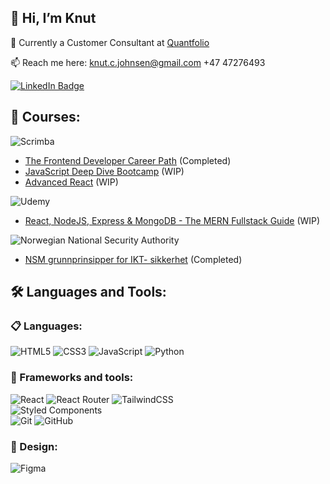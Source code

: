  ## 👋 Hi, I’m Knut
🌱 Currently a Customer Consultant at [Quantfolio](https://www.quantfol.io/)
 

📫 Reach me here: knut.c.johnsen@gmail.com +47 47276493 
       
   <a href="https://www.linkedin.com/in/knut-c-johnsen/">
       <img src="https://img.shields.io/badge/LinkedIn-blue?style=for-the-badge&logo=linkedin&logoColor=white" alt="LinkedIn Badge"/></a>   
   <br/>
    
## :book: Courses:

![Scrimba](https://img.shields.io/badge/scrimba-2B283A?style=for-the-badge&logo=scrimba&logoColor=white)
- [The Frontend Developer Career Path](https://scrimba.com/certificate/uM7P24tG/gfrontend) (Completed)
- [JavaScript Deep Dive Bootcamp](https://scrimba.com/learn/javascript) (WIP)
- [Advanced React](https://scrimba.com/learn/react) (WIP)

![Udemy](https://img.shields.io/badge/Udemy-A435F0?style=for-the-badge&logo=Udemy&logoColor=white)
- [React, NodeJS, Express & MongoDB - The MERN Fullstack Guide](https://www.udemy.com/course/react-nodejs-express-mongodb-the-mern-fullstack-guide/) (WIP)


![Norwegian National Security Authority](https://img.shields.io/badge/Norwegian&nbsp;National&nbsp;Security&nbsp;Authority-55A4A7?style=for-the-badge)
- [NSM grunnprinsipper for IKT-
sikkerhet](https://nsm.muniolms.com/no/pdf/diploma/9273b3cf-b6ac-47d3-9bea-06aedeac6117.pdf) (Completed)


## :hammer_and_wrench: Languages and Tools:

### :clipboard: Languages:

![HTML5](https://img.shields.io/badge/html5-%23E34F26.svg?style=for-the-badge&logo=html5&logoColor=white)
![CSS3](https://img.shields.io/badge/css3-%231572B6.svg?style=for-the-badge&logo=css3&logoColor=white)
![JavaScript](https://img.shields.io/badge/javascript-%23323330.svg?style=for-the-badge&logo=javascript&logoColor=%23F7DF1E)
![Python](https://img.shields.io/badge/Python-%233776AB?style=for-the-badge&logo=python&logoColor=white&labelColor=%233776AB&color=%233776AB)


### :hammer: Frameworks and tools:

![React](https://img.shields.io/badge/react-%2320232a.svg?style=for-the-badge&logo=react&logoColor=%2361DAFB)
![React Router](https://img.shields.io/badge/React_Router-CA4245?style=for-the-badge&logo=react-router&logoColor=white)
![TailwindCSS](https://img.shields.io/badge/tailwindcss-%2338B2AC.svg?style=for-the-badge&logo=tailwind-css&logoColor=white)
</br>
![Styled Components](https://img.shields.io/badge/styled--components-DB7093?style=for-the-badge&logo=styled-components&logoColor=white)
</br>
![Git](https://img.shields.io/badge/git-%23F05033.svg?style=for-the-badge&logo=git&logoColor=white)
![GitHub](https://img.shields.io/badge/github-%23121011.svg?style=for-the-badge&logo=github&logoColor=white)

### :art: Design:

![Figma](https://img.shields.io/badge/figma-%23F24E1E.svg?style=for-the-badge&logo=figma&logoColor=white)
